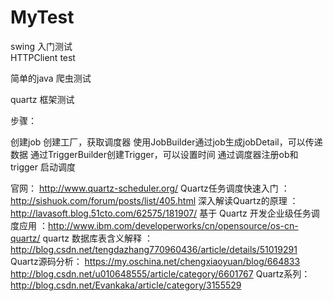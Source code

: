 # MyTest
swing 入门测试  
HTTPClient test

简单的java 爬虫测试

quartz 框架测试

步骤：

创建job
创建工厂，获取调度器
使用JobBuilder通过job生成jobDetail，可以传递数据
通过TriggerBuilder创建Trigger，可以设置时间
通过调度器注册ob和trigger
启动调度

官网： http://www.quartz-scheduler.org/ 
Quartz任务调度快速入门 ：http://sishuok.com/forum/posts/list/405.html 
深入解读Quartz的原理 ：http://lavasoft.blog.51cto.com/62575/181907/ 
基于 Quartz 开发企业级任务调度应用 ：http://www.ibm.com/developerworks/cn/opensource/os-cn-quartz/ 
quartz 数据库表含义解释 ：http://blog.csdn.net/tengdazhang770960436/article/details/51019291 
Quartz源码分析： https://my.oschina.net/chengxiaoyuan/blog/664833 
http://blog.csdn.net/u010648555/article/category/6601767 
Quartz系列：http://blog.csdn.net/Evankaka/article/category/3155529
